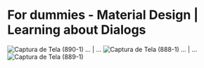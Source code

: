 # For dummies - Material Design | Learning about Dialogs

![Captura de Tela (890-1)](https://user-images.githubusercontent.com/72364037/218820071-31ef84c5-261b-4816-9086-466cbf83e8d7.png) ... | ... ![Captura de Tela (888-1)](https://user-images.githubusercontent.com/72364037/218820113-478b1754-84e0-4d8a-a8d4-8fe46fc7cf7c.png) ... | ... 
![Captura de Tela (889-1)](https://user-images.githubusercontent.com/72364037/218820137-cca58b04-6cb0-4d45-8c6b-80a19a057363.png)
